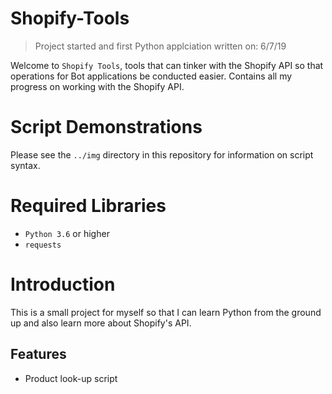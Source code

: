 # Shopify-Tools
> Project started and first Python applciation written on: 6/7/19

Welcome to `Shopify Tools`, tools that can tinker with the Shopify API so that operations for Bot applications be conducted easier. Contains all my progress on working with the Shopify API.

# Script Demonstrations
Please see the `../img` directory in this repository for information on script syntax.

# Required Libraries
* `Python 3.6` or higher
* `requests`

# Introduction
This is a small project for myself so that I can learn Python from the ground up and also learn more about Shopify's API.


## Features
* Product look-up script
